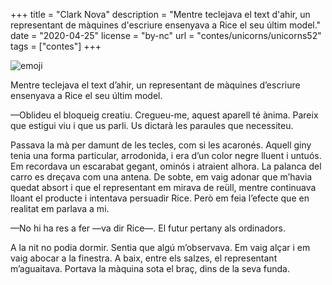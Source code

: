 +++
title = "Clark Nova"
description = "Mentre teclejava el text d'ahir, un representant de màquines d'escriure ensenyava a Rice el seu últim model."
date = "2020-04-25"
license = "by-nc"
url = "contes/unicorns/unicorns52"
tags = ["contes"]
+++

<img class="emoji" alt="emoji" src="/contes/unicorns/twemoji/2328.svg">

Mentre teclejava el text d’ahir, un representant de màquines d’escriure ensenyava a Rice el seu últim model.

—Oblideu el bloqueig creatiu. Cregueu-me, aquest aparell té ànima. Pareix que estigui viu i que us parli. Us dictarà les paraules que necessiteu.

Passava la mà per damunt de les tecles, com si les acaronés. Aquell giny tenia una forma particular, arrodonida, i era d’un color negre lluent i untuós. Em recordava un escarabat gegant, ominós i atraient alhora. La palanca del carro es dreçava com una antena. De sobte, em vaig adonar que m’havia quedat absort i que el representant em mirava de reüll, mentre continuava lloant el producte i intentava persuadir Rice. Però em feia l’efecte que en realitat em parlava a mi.

—No hi ha res a fer —va dir Rice—. El futur pertany als ordinadors.

A la nit no podia dormir. Sentia que algú m’observava. Em vaig alçar i em vaig abocar a la finestra. A baix, entre els salzes, el representant m’aguaitava. Portava la màquina sota el braç, dins de la seva funda.
